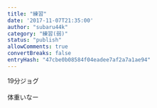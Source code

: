 ```yaml
---
title: "練習"
date: '2017-11-07T21:35:00'
author: "subaru44k"
category: "練習(弱)"
status: "publish"
allowComments: true
convertBreaks: false
entryHash: "47cbe0b08584f04eadee7af2a7a1ae94"
---
```

19分ジョグ<br>
<br>
体重いなー

